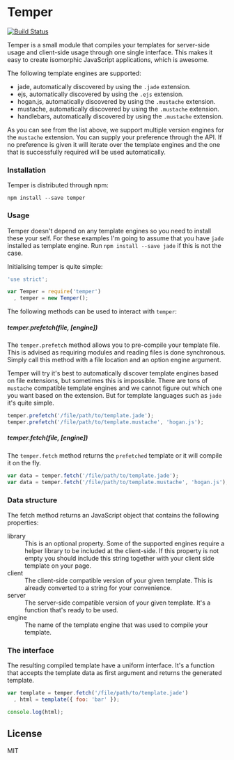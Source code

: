 # Temper

[![Build Status](https://travis-ci.org/bigpipe/temper.png?branch=master)](https://travis-ci.org/bigpipe/temper)

Temper is a small module that compiles your templates for server-side usage and
client-side usage through one single interface. This makes it easy to create
isomorphic JavaScript applications, which is awesome.

The following template engines are supported:

- jade, automatically discovered by using the `.jade` extension.
- ejs, automatically discovered by using the `.ejs` extension.
- hogan.js, automatically discovered by using the `.mustache` extension.
- mustache, automatically discovered by using the `.mustache` extension.
- handlebars, automatically discovered by using the `.mustache` extension.

As you can see from the list above, we support multiple version engines for the
`mustache` extension. You can supply your preference through the API. If no
preference is given it will iterate over the template engines and the one that
is successfully required will be used automatically.

### Installation

Temper is distributed through npm:

```
npm install --save temper
```

### Usage

Temper doesn't depend on any template engines so you need to install these your
self. For these examples I'm going to assume that you have `jade` installed as
template engine. Run `npm install --save jade` if this is not the case.

Initialising temper is quite simple:

```js
'use strict';

var Temper = require('temper')
  , temper = new Temper();
```

The following methods can be used to interact with `temper`:

##### temper.prefetch(file, [engine])

The `temper.prefetch` method allows you to pre-compile your template file. This
is advised as requiring modules and reading files is done synchronous. Simply
call this method with a file location and an option engine argument.

Temper will try it's best to automatically discover template engines based on
file extensions, but sometimes this is impossible. There are tons of `mustache`
compatible template engines and we cannot figure out which one you want based on
the extension. But for template languages such as `jade` it's quite simple.

```js
temper.prefetch('/file/path/to/template.jade');
temper.prefetch('/file/path/to/template.mustache', 'hogan.js');
```

##### temper.fetch(file, [engine])

The `temper.fetch` method returns the `prefetched` template or it will compile
it on the fly.

```js
var data = temper.fetch('/file/path/to/template.jade');
var data = temper.fetch('/file/path/to/template.mustache', 'hogan.js');
```

### Data structure

The fetch method returns an JavaScript object that contains the following
properties:

<dl>
  <dt>library</dt>
  <dd>
    This is an optional property. Some of the supported engines require a helper
    library to be included at the client-side. If this property is not empty you
    should include this string together with your client side template on your
    page.
  </dd>

  <dt>client</dt>
  <dd>
    The client-side compatible version of your given template. This is already
    converted to a string for your convenience.
  </dd>
  
  <dt>server</dt>
  <dd>
    The server-side compatible version of your given template. It's a function
    that's ready to be used.
  </dd>
  
  <dt>engine</dt>
  <dd>
    The name of the template engine that was used to compile your template.
  </dd>
</dl>

### The interface

The resulting compiled template have a uniform interface. It's a function that
accepts the template data as first argument and returns the generated template.

```js
var template = temper.fetch('/file/path/to/template.jade')
  , html = template({ foo: 'bar' });

console.log(html);
```

## License

MIT
